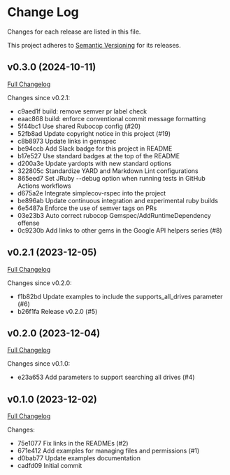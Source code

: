 # Change Log

Changes for each release are listed in this file.

This project adheres to [Semantic Versioning](https://semver.org/) for its releases.

## v0.3.0 (2024-10-11)

[Full Changelog](https://github.com/main-branch/drive_v3/compare/v0.2.1..v0.3.0)

Changes since v0.2.1:

* c9aed1f build: remove semver pr label check
* eaac868 build: enforce conventional commit message formatting
* 5f44bc1 Use shared Rubocop config (#20)
* 52fb8ad Update copyright notice in this project (#19)
* c8b8973 Update links in gemspec
* be94ccb Add Slack badge for this project in README
* b17e527 Use standard badges at the top of the README
* d200a3e Update yardopts with new standard options
* 322805c Standardize YARD and Markdown Lint configurations
* 865eed7 Set JRuby --debug option when running tests in GitHub Actions workflows
* d675a2e Integrate simplecov-rspec into the project
* be896ab Update continuous integration and experimental ruby builds
* 6e5487a Enforce the use of semver tags on PRs
* 03e23b3 Auto correct rubocop Gemspec/AddRuntimeDependency offense
* 0c9230b Add links to other gems in the Google API helpers series (#8)

## v0.2.1 (2023-12-05)

[Full Changelog](https://github.com/main-branch/drive_v3/compare/v0.2.0..v0.2.1)

Changes since v0.2.0:

* f1b82bd Update examples to include the supports_all_drives parameter (#6)
* b26f1fa Release v0.2.0 (#5)

## v0.2.0 (2023-12-04)

[Full Changelog](https://github.com/main-branch/drive_v3/compare/v0.1.0..v0.2.0)

Changes since v0.1.0:

* e23a653 Add parameters to support searching all drives (#4)

## v0.1.0 (2023-12-02)

[Full Changelog](https://github.com/main-branch/drive_v3/compare/cadfd09..v0.1.0)

Changes:

* 75e1077 Fix links in the READMEs (#2)
* 671e412 Add examples for managing files and permissions (#1)
* d0bab77 Update examples documentation
* cadfd09 Initial commit

